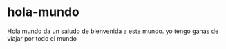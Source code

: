 # hola-mundo
Hola mundo da un saludo de bienvenida a este mundo.
yo tengo ganas de  viajar  por todo el mundo
